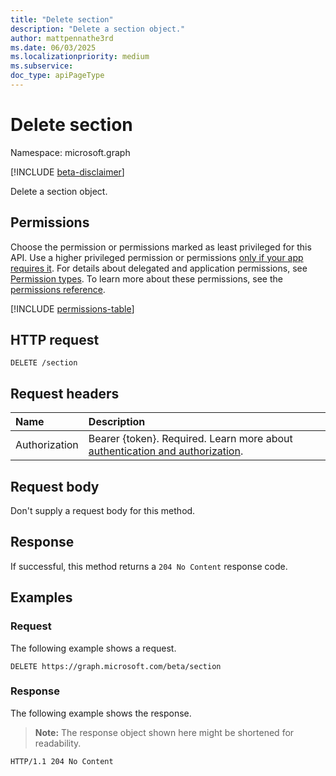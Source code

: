```yaml
---
title: "Delete section"
description: "Delete a section object."
author: mattpennathe3rd
ms.date: 06/03/2025
ms.localizationpriority: medium
ms.subservice:
doc_type: apiPageType
---
```


# Delete section

Namespace: microsoft.graph

[!INCLUDE [beta-disclaimer](../../includes/beta-disclaimer.md)]

Delete a section object.

## Permissions

Choose the permission or permissions marked as least privileged for this API. Use a higher privileged permission or permissions [only if your app requires it](/graph/permissions-overview#best-practices-for-using-microsoft-graph-permissions). For details about delegated and application permissions, see [Permission types](/graph/permissions-overview#permission-types). To learn more about these permissions, see the [permissions reference](/graph/permissions-reference).

<!-- {
  "blockType": "permissions",
  "name": "section-delete-permissions"
}
-->
[!INCLUDE [permissions-table](../includes/permissions/section-delete-permissions.md)]

## HTTP request

<!-- {
  "blockType": "ignored"
}
-->
``` http
DELETE /section
```

## Request headers

|Name|Description|
|:---|:---|
|Authorization|Bearer {token}. Required. Learn more about [authentication and authorization](/graph/auth/auth-concepts).|

## Request body

Don't supply a request body for this method.

## Response

If successful, this method returns a `204 No Content` response code.

## Examples

### Request

The following example shows a request.
<!-- {
  "blockType": "request",
  "name": "delete_section"
}
-->
``` http
DELETE https://graph.microsoft.com/beta/section
```


### Response

The following example shows the response.
>**Note:** The response object shown here might be shortened for readability.
<!-- {
  "blockType": "response",
  "truncated": true
}
-->
``` http
HTTP/1.1 204 No Content
```

